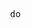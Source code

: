 <pre>










                                                   do   














 
































                                                                                                             .
</pre>